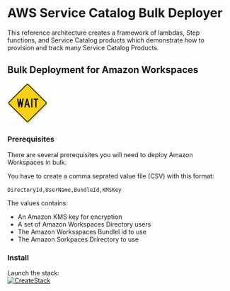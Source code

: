 # AWS Service Catalog Bulk Deployer

This reference architecture creates a framework of lambdas, Step functions, and Service Catalog products which demonstrate how to provision and track many Service Catalog Products.

## Bulk Deployment for Amazon Workspaces

<img src=images/wait.jpeg width=90>

### Prerequisites

There are several prerequisites you will need to deploy Amazon Workspaces in bulk.

You have to create a comma seprated value file (CSV) with this format:

```
DirectoryId,UserName,BundleId,KMSKey
```
The values contains:

- An Amazon KMS key for encryption
- A set of Amazon Workspaces Directory users
- The Amazon Worksspaces Bundlel id to use
- The Amazon Sorkpaces Drirectory to use



### Install  
Launch the stack:  
[![CreateStack](https://s3.amazonaws.com/cloudformation-examples/cloudformation-launch-stack.png)](https://console.aws.amazon.com/cloudformation/home?region=us-east-1#/stacks/new?stackName=SC-RA-BulkDeployer-Master&templateURL=https://aws-service-catalog-reference-architectures.s3.amazonaws.com/bulkprovision/bulkmonitor-master-template.json)
